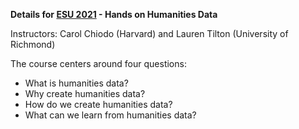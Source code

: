 **Details for [ESU 2021](https://esu.fdhl.info/) - Hands on Humanities Data**

Instructors: Carol Chiodo (Harvard) and Lauren Tilton (University of Richmond)


The course centers around four questions:

- What is humanities data?
- Why create humanities data?
- How do we create humanities data?
- What can we learn from humanities data?


